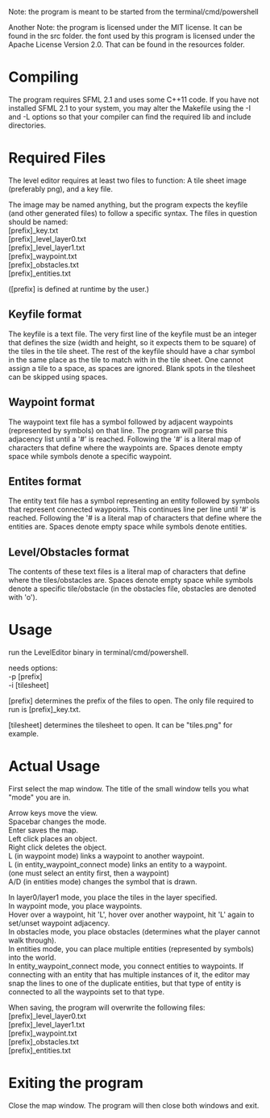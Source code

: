 Note: the program is meant to be started from the terminal/cmd/powershell

Another Note: the program is licensed under the MIT license. It can
be found in the src folder. the font used by this program is licensed
under the Apache License Version 2.0. That can be found in the resources
folder.

# Compiling

The program requires SFML 2.1 and uses some C++11 code.
If you have not installed SFML 2.1 to your system, you may alter the
Makefile using the -I and -L options so that your compiler can find
the required lib and include directories.

# Required Files

The level editor requires at least two files to function:
A tile sheet image (preferably png), and a key file.

The image may be named anything, but the program expects the keyfile (and
other generated files) to follow a specific syntax.
The files in question should be named:  
\[prefix\]\_key.txt  
\[prefix\]\_level\_layer0.txt  
\[prefix\]\_level\_layer1.txt  
\[prefix\]\_waypoint.txt  
\[prefix\]\_obstacles.txt  
\[prefix\]\_entities.txt

(\[prefix\] is defined at runtime by the user.)

## Keyfile format

The keyfile is a text file.
The very first line of the keyfile must be an integer that defines the size
(width and height, so it expects them to be square) of the tiles in the tile
sheet.
The rest of the keyfile should have a char symbol in the same place as the
tile to match with in the tile sheet. One cannot assign a tile to a space,
as spaces are ignored. Blank spots in the tilesheet can be skipped using
spaces.

## Waypoint format

The waypoint text file has a symbol followed by adjacent waypoints
(represented by symbols) on that line. The program will parse this
adjacency list until a '#' is reached. Following the '#' is a literal
map of characters that define where the waypoints are. Spaces denote
empty space while symbols denote a specific waypoint.

## Entites format

The entity text file has a symbol representing an entity followed by symbols
that represent connected waypoints. This continues line per line until '#'
is reached. Following the '# is a literal map of characters that define where
the entities are. Spaces denote empty space while symbols denote entities.

## Level/Obstacles format

The contents of these text files is a literal map of characters that define
where the tiles/obstacles are. Spaces denote empty space while symbols denote
a specific tile/obstacle (in the obstacles file, obstacles are denoted with
'o').

# Usage

run the LevelEditor binary in terminal/cmd/powershell.

needs options:  
-p \[prefix\]  
-i \[tilesheet\]

\[prefix\] determines the prefix of the files to open.
The only file required to run is \[prefix\]\_key.txt.

\[tilesheet\] determines the tilesheet to open.
It can be "tiles.png" for example.

# Actual Usage

First select the map window.
The title of the small window tells you what "mode" you are in.

Arrow keys move the view.  
Spacebar changes the mode.  
Enter saves the map.  
Left click places an object.  
Right click deletes the object.  
L (in waypoint mode) links a waypoint to another waypoint.  
L (in entity\_waypoint\_connect mode) links an entity to a waypoint.  
(one must select an entity first, then a waypoint)  
A/D (in entities mode) changes the symbol that is drawn.



In layer0/layer1 mode, you place the tiles in the layer specified.  
In waypoint mode, you place waypoints.  
Hover over a waypoint, hit 'L', hover over another waypoint, hit 'L' again to set/unset waypoint adjacency.  
In obstacles mode, you place obstacles (determines what the player cannot walk through).  
In entities mode, you can place multiple entities (represented by symbols) into the world.  
In entity\_waypoint\_connect mode, you connect entities to waypoints. If connecting with an entity
that has multiple instances of it, the editor may snap the lines to one of the duplicate entities,
but that type of entity is connected to all the waypoints set to that type.

When saving, the program will overwrite the following files:  
\[prefix\]\_level\_layer0.txt  
\[prefix\]\_level\_layer1.txt  
\[prefix\]\_waypoint.txt  
\[prefix\]\_obstacles.txt  
\[prefix\]\_entities.txt


# Exiting the program

Close the map window. The program will then close both windows and exit.
